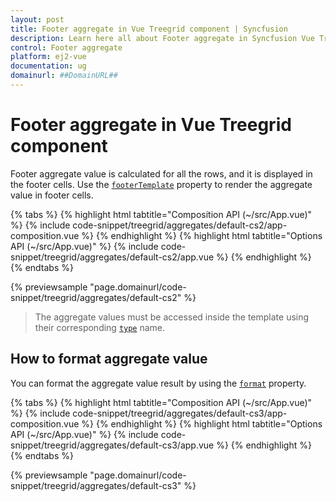 ```yaml
---
layout: post
title: Footer aggregate in Vue Treegrid component | Syncfusion
description: Learn here all about Footer aggregate in Syncfusion Vue Treegrid component of Syncfusion Essential JS 2 and more.
control: Footer aggregate 
platform: ej2-vue
documentation: ug
domainurl: ##DomainURL##
---
```


# Footer aggregate in Vue Treegrid component

Footer aggregate value is calculated for all the rows, and it is displayed in the footer cells. Use the [`footerTemplate`](https://ej2.syncfusion.com/vue/documentation/api/treegrid/aggregateColumnModel/#footertemplate) property to render the aggregate value in footer cells.

{% tabs %}
{% highlight html tabtitle="Composition API (~/src/App.vue)" %}
{% include code-snippet/treegrid/aggregates/default-cs2/app-composition.vue %}
{% endhighlight %}
{% highlight html tabtitle="Options API (~/src/App.vue)" %}
{% include code-snippet/treegrid/aggregates/default-cs2/app.vue %}
{% endhighlight %}
{% endtabs %}
        
{% previewsample "page.domainurl/code-snippet/treegrid/aggregates/default-cs2" %}

> The aggregate values must be accessed inside the template using their corresponding [`type`](https://ej2.syncfusion.com/vue/documentation/api/treegrid/aggregateColumnModel/#type) name.

## How to format aggregate value

You can format the aggregate value result by using the [`format`](https://ej2.syncfusion.com/vue/documentation/api/treegrid/aggregateColumnModel/#type) property.

{% tabs %}
{% highlight html tabtitle="Composition API (~/src/App.vue)" %}
{% include code-snippet/treegrid/aggregates/default-cs3/app-composition.vue %}
{% endhighlight %}
{% highlight html tabtitle="Options API (~/src/App.vue)" %}
{% include code-snippet/treegrid/aggregates/default-cs3/app.vue %}
{% endhighlight %}
{% endtabs %}
        
{% previewsample "page.domainurl/code-snippet/treegrid/aggregates/default-cs3" %}